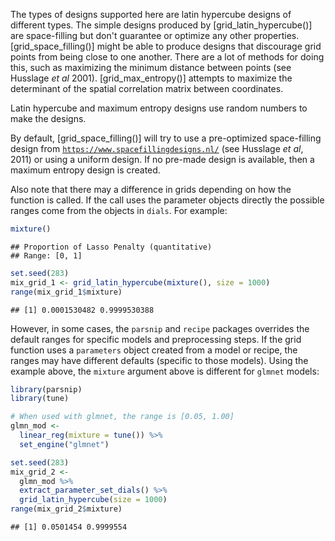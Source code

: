 The types of designs supported here are latin hypercube designs of different types. The simple designs produced by [grid_latin_hypercube()] are space-filling but don't guarantee or optimize any other properties. [grid_space_filling()] might be able to produce designs that discourage grid points from being close to one another. There are a lot of methods for doing this, such as maximizing the minimum distance between points (see Husslage _et al_ 2001). [grid_max_entropy()] attempts to maximize the determinant of the spatial correlation matrix between coordinates.
 
Latin hypercube and maximum entropy designs use random numbers to make the designs. 

By default, [grid_space_filling()] will try to use a pre-optimized space-filling design from [`https://www.spacefillingdesigns.nl/`](https://www.spacefillingdesigns.nl/) (see Husslage _et al_, 2011) or using a uniform design. If no pre-made design is available, then a maximum entropy design is created. 



Also note that there may a difference in grids depending on how the function is called. If the call uses the parameter objects directly the possible ranges come from the objects in `dials`. For example: 


```r
mixture()
```

```
## Proportion of Lasso Penalty (quantitative)
## Range: [0, 1]
```

```r
set.seed(283)
mix_grid_1 <- grid_latin_hypercube(mixture(), size = 1000)
range(mix_grid_1$mixture)
```

```
## [1] 0.0001530482 0.9999530388
```

However, in some cases, the `parsnip` and `recipe` packages overrides the default ranges for specific models and preprocessing steps. If the grid function uses a `parameters` object created from a model or recipe, the ranges may have different defaults (specific to those models). Using the example above, the `mixture` argument above is different for `glmnet` models: 


```r
library(parsnip)
library(tune)

# When used with glmnet, the range is [0.05, 1.00]
glmn_mod <-
  linear_reg(mixture = tune()) %>%
  set_engine("glmnet")

set.seed(283)
mix_grid_2 <-
  glmn_mod %>% 
  extract_parameter_set_dials() %>% 
  grid_latin_hypercube(size = 1000)
range(mix_grid_2$mixture)
```

```
## [1] 0.0501454 0.9999554
```
